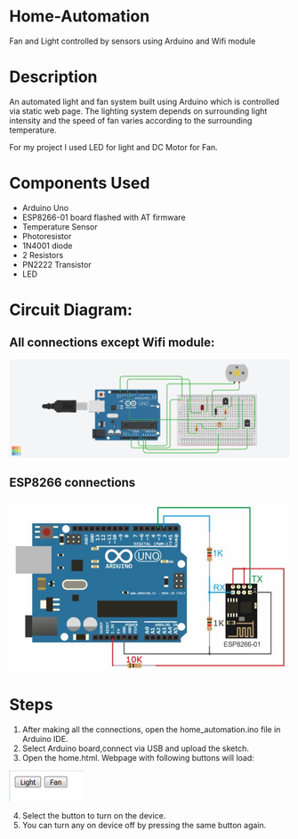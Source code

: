 # Home-Automation
Fan and Light controlled by sensors using Arduino and Wifi module

# Description
An automated light and fan system built using Arduino which is controlled
via static web page. The lighting system depends on surrounding light
intensity and the speed of fan varies according to the surrounding
temperature.

For my project I used LED for light and DC Motor for Fan.

# Components Used
* Arduino Uno
* ESP8266-01 board flashed with AT firmware
* Temperature Sensor
* Photoresistor
* 1N4001 diode
* 2 Resistors
* PN2222 Transistor
* LED

# Circuit Diagram:

## All connections except Wifi module:

![Image](./circuit_diagrams/main_diagram.png)


## ESP8266 connections

![Image](./circuit_diagrams/esp8266_diagram.jpg)


# Steps

1. After making all the connections, open the home_automation.ino file in Arduino IDE.
2. Select Arduino board,connect via USB and upload the sketch.
3. Open the home.html. Webpage with following buttons will load: 

![Image](screenshot.png)

4. Select the button to turn on the device.
5. You can turn any on device off by pressing the same button again.
